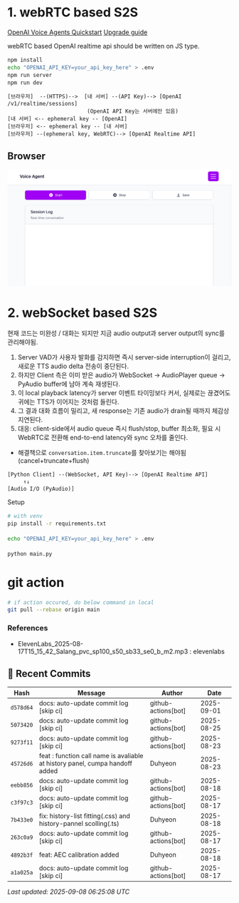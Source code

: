 # 1. webRTC based S2S

[OpenAI Voice Agents Quickstart](https://openai.github.io/openai-agents-js/guides/voice-agents/quickstart/)
[Upgrade guide](https://openai.github.io/openai-agents-js/guides/voice-agents/build/)

webRTC based OpenAI realtime api should be written on JS type.

```bash
npm install
echo "OPENAI_API_KEY=your_api_key_here" > .env
npm run server
npm run dev
```

```text
[브라우저]  --(HTTPS)-->  [내 서버] --(API Key)--> [OpenAI /v1/realtime/sessions]
                         (OpenAI API Key는 서버에만 있음)
[내 서버] <-- ephemeral key -- [OpenAI]
[브라우저] <-- ephemeral key -- [내 서버]
[브라우저] --(ephemeral key, WebRTC)--> [OpenAI Realtime API]
```

## Browser
![alt text](assets/webrtc_web.png)

# 2. webSocket based S2S

현재 코드는 미완성 / 대화는 되지만 지금 audio output과 server output의 sync를 관리해야됨.

1. Server VAD가 사용자 발화를 감지하면 즉시 server-side interruption이 걸리고, 새로운 TTS audio delta 전송이 중단된다.
2. 하지만 Client 측은 이미 받은 audio가 WebSocket → AudioPlayer queue → PyAudio buffer에 남아 계속 재생된다.
3. 이 local playback latency가 server 이벤트 타이밍보다 커서, 실제로는 끊겼어도 귀에는 TTS가 이어지는 것처럼 들린다.
4. 그 결과 대화 흐름이 밀리고, 새 response는 기존 audio가 drain될 때까지 체감상 지연된다.
5. 대응: client-side에서 audio queue 즉시 flush/stop, buffer 최소화, 필요 시 WebRTC로 전환해 end-to-end latency와 sync 오차를 줄인다.

- 해결책으로 `conversation.item.truncate`를 찾아보기는 해야됨(cancel+truncate+flush)

```text
[Python Client] --(WebSocket, API Key)--> [OpenAI Realtime API]
     ↑↓
[Audio I/O (PyAudio)]
```

Setup

```bash
# with venv
pip install -r requirements.txt

echo "OPENAI_API_KEY=your_api_key_here" > .env

python main.py
```

# git action

```bash
# if action occured, do below command in local
git pull --rebase origin main
```

### References

- ElevenLabs_2025-08-17T15_15_42_Salang_pvc_sp100_s50_sb33_se0_b_m2.mp3 : elevenlabs

## 📝 Recent Commits

| Hash | Message | Author | Date |
|------|---------|--------|------|
| `d578d64` | docs: auto-update commit log [skip ci] | github-actions[bot] | 2025-09-01 |
| `5073420` | docs: auto-update commit log [skip ci] | github-actions[bot] | 2025-08-25 |
| `9273f11` | docs: auto-update commit log [skip ci] | github-actions[bot] | 2025-08-23 |
| `45726d6` | feat : function call name is avaliable at history panel, cumpa handoff added | Duhyeon | 2025-08-23 |
| `eebb856` | docs: auto-update commit log [skip ci] | github-actions[bot] | 2025-08-18 |
| `c3f97c3` | docs: auto-update commit log [skip ci] | github-actions[bot] | 2025-08-17 |
| `7b433e0` | fix: history-list fitting(.css) and history-pannel scolling(.ts) | Duhyeon | 2025-08-18 |
| `263c0a9` | docs: auto-update commit log [skip ci] | github-actions[bot] | 2025-08-17 |
| `4892b3f` | feat: AEC calibration added | Duhyeon | 2025-08-18 |
| `a1a025a` | docs: auto-update commit log [skip ci] | github-actions[bot] | 2025-08-17 |

*Last updated: 2025-09-08 06:25:08 UTC*
